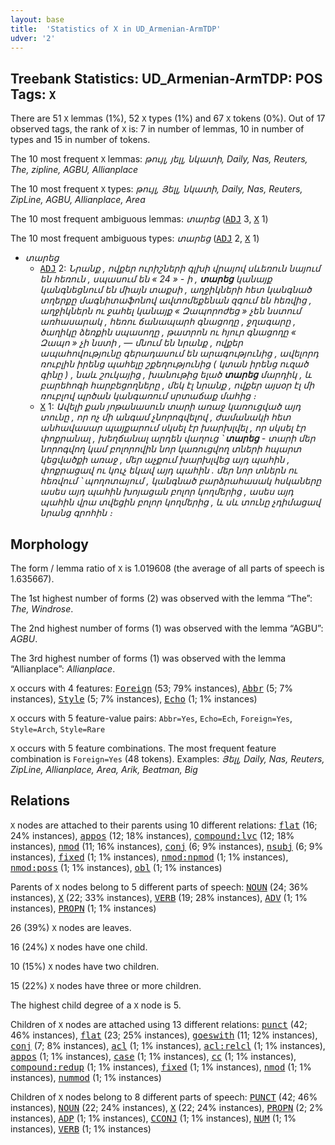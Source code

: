 ```yaml
---
layout: base
title:  'Statistics of X in UD_Armenian-ArmTDP'
udver: '2'
---
```


## Treebank Statistics: UD_Armenian-ArmTDP: POS Tags: `X`

There are 51 `X` lemmas (1%), 52 `X` types (1%) and 67 `X` tokens (0%).
Out of 17 observed tags, the rank of `X` is: 7 in number of lemmas, 10 in number of types and 15 in number of tokens.

The 10 most frequent `X` lemmas: <em>թույլ, յելլ, նկատի, Daily, Nas, Reuters, The, zipline, AGBU, Allianplace</em>

The 10 most frequent `X` types:  <em>թույլ, Յելլ, նկատի, Daily, Nas, Reuters, ZipLine, AGBU, Allianplace, Area</em>

The 10 most frequent ambiguous lemmas: <em>տարեց</em> (<tt><a href="hy_armtdp-pos-ADJ.html">ADJ</a></tt> 3, <tt><a href="hy_armtdp-pos-X.html">X</a></tt> 1)

The 10 most frequent ambiguous types:  <em>տարեց</em> (<tt><a href="hy_armtdp-pos-ADJ.html">ADJ</a></tt> 2, <tt><a href="hy_armtdp-pos-X.html">X</a></tt> 1)


* <em>տարեց</em>
  * <tt><a href="hy_armtdp-pos-ADJ.html">ADJ</a></tt> 2: <em>Նրանք , ովքեր ուրիշների գլխի վրայով սևեռուն նայում են հեռուն , սպասում են « 24 » - ի , <b>տարեց</b> կանայք կանգնեցնում են միայն տաքսի , աղջիկների հետ կանգնած տղերքը մագնիտաֆոնով ավտոմեքենան զգում են հեռվից , աղջիկներն ու ջահել կանայք « Զապորոժեց » չեն նստում առհասարակ , հեռու ճանապարհ գնացողը , ջղագարը , ծաղիկը ձեռքին սպասողը , թատրոն ու հյուր գնացողը « Զապո » չի նստի , — մնում են նրանք , ովքեր ապահովությունը գերադասում են արագությունից , ավելորդ ռուբլին իրենց պահելը շքեղությունից ( կտան իրենց ուզած գինը ) , նաև շուկայից , խանութից ելած <b>տարեց</b> մարդիկ , և բարեհոգի հարբեցողները , մեկ էլ նրանք , ովքեր այսօր էլ մի ռուբլով պրծան կանգառում սրտաճաք մահից ։</em>
  * <tt><a href="hy_armtdp-pos-X.html">X</a></tt> 1: <em>Ավելի քան յոթանասուն տարի առաջ կառուցված այդ տունը , որ ոչ մի անգամ չնորոգվելով , ժամանակի հետ անհավասար պայքարում սկսել էր խարխլվել , որ սկսել էր փոքրանալ , խեղճանալ արդեն վաղուց ՝ <b>տարեց</b> - տարի մեր նորոգվող կամ բոլորովին նոր կառուցվող տների հպարտ կեցվածքի առաջ , մեր աչքում խարխլվեց այդ պահին , փոքրացավ ու կուչ եկավ այդ պահին . մեր նոր տներն ու հեռվում ՝ պողոտայում , կանգնած բարձրահասակ հսկաները ասես այդ պահին խոյացան բոլոր կողմերից , ասես այդ պահին վրա տվեցին բոլոր կողմերից , և սև տունը չդիմացավ նրանց գրոհին ։</em>

## Morphology

The form / lemma ratio of `X` is 1.019608 (the average of all parts of speech is 1.635667).

The 1st highest number of forms (2) was observed with the lemma “The”: <em>The, Windrose</em>.

The 2nd highest number of forms (1) was observed with the lemma “AGBU”: <em>AGBU</em>.

The 3rd highest number of forms (1) was observed with the lemma “Allianplace”: <em>Allianplace</em>.

`X` occurs with 4 features: <tt><a href="hy_armtdp-feat-Foreign.html">Foreign</a></tt> (53; 79% instances), <tt><a href="hy_armtdp-feat-Abbr.html">Abbr</a></tt> (5; 7% instances), <tt><a href="hy_armtdp-feat-Style.html">Style</a></tt> (5; 7% instances), <tt><a href="hy_armtdp-feat-Echo.html">Echo</a></tt> (1; 1% instances)

`X` occurs with 5 feature-value pairs: `Abbr=Yes`, `Echo=Ech`, `Foreign=Yes`, `Style=Arch`, `Style=Rare`

`X` occurs with 5 feature combinations.
The most frequent feature combination is `Foreign=Yes` (48 tokens).
Examples: <em>Յելլ, Daily, Nas, Reuters, ZipLine, Allianplace, Area, Arik, Beatman, Big</em>


## Relations

`X` nodes are attached to their parents using 10 different relations: <tt><a href="hy_armtdp-dep-flat.html">flat</a></tt> (16; 24% instances), <tt><a href="hy_armtdp-dep-appos.html">appos</a></tt> (12; 18% instances), <tt><a href="hy_armtdp-dep-compound-lvc.html">compound:lvc</a></tt> (12; 18% instances), <tt><a href="hy_armtdp-dep-nmod.html">nmod</a></tt> (11; 16% instances), <tt><a href="hy_armtdp-dep-conj.html">conj</a></tt> (6; 9% instances), <tt><a href="hy_armtdp-dep-nsubj.html">nsubj</a></tt> (6; 9% instances), <tt><a href="hy_armtdp-dep-fixed.html">fixed</a></tt> (1; 1% instances), <tt><a href="hy_armtdp-dep-nmod-npmod.html">nmod:npmod</a></tt> (1; 1% instances), <tt><a href="hy_armtdp-dep-nmod-poss.html">nmod:poss</a></tt> (1; 1% instances), <tt><a href="hy_armtdp-dep-obl.html">obl</a></tt> (1; 1% instances)

Parents of `X` nodes belong to 5 different parts of speech: <tt><a href="hy_armtdp-pos-NOUN.html">NOUN</a></tt> (24; 36% instances), <tt><a href="hy_armtdp-pos-X.html">X</a></tt> (22; 33% instances), <tt><a href="hy_armtdp-pos-VERB.html">VERB</a></tt> (19; 28% instances), <tt><a href="hy_armtdp-pos-ADV.html">ADV</a></tt> (1; 1% instances), <tt><a href="hy_armtdp-pos-PROPN.html">PROPN</a></tt> (1; 1% instances)

26 (39%) `X` nodes are leaves.

16 (24%) `X` nodes have one child.

10 (15%) `X` nodes have two children.

15 (22%) `X` nodes have three or more children.

The highest child degree of a `X` node is 5.

Children of `X` nodes are attached using 13 different relations: <tt><a href="hy_armtdp-dep-punct.html">punct</a></tt> (42; 46% instances), <tt><a href="hy_armtdp-dep-flat.html">flat</a></tt> (23; 25% instances), <tt><a href="hy_armtdp-dep-goeswith.html">goeswith</a></tt> (11; 12% instances), <tt><a href="hy_armtdp-dep-conj.html">conj</a></tt> (7; 8% instances), <tt><a href="hy_armtdp-dep-acl.html">acl</a></tt> (1; 1% instances), <tt><a href="hy_armtdp-dep-acl-relcl.html">acl:relcl</a></tt> (1; 1% instances), <tt><a href="hy_armtdp-dep-appos.html">appos</a></tt> (1; 1% instances), <tt><a href="hy_armtdp-dep-case.html">case</a></tt> (1; 1% instances), <tt><a href="hy_armtdp-dep-cc.html">cc</a></tt> (1; 1% instances), <tt><a href="hy_armtdp-dep-compound-redup.html">compound:redup</a></tt> (1; 1% instances), <tt><a href="hy_armtdp-dep-fixed.html">fixed</a></tt> (1; 1% instances), <tt><a href="hy_armtdp-dep-nmod.html">nmod</a></tt> (1; 1% instances), <tt><a href="hy_armtdp-dep-nummod.html">nummod</a></tt> (1; 1% instances)

Children of `X` nodes belong to 8 different parts of speech: <tt><a href="hy_armtdp-pos-PUNCT.html">PUNCT</a></tt> (42; 46% instances), <tt><a href="hy_armtdp-pos-NOUN.html">NOUN</a></tt> (22; 24% instances), <tt><a href="hy_armtdp-pos-X.html">X</a></tt> (22; 24% instances), <tt><a href="hy_armtdp-pos-PROPN.html">PROPN</a></tt> (2; 2% instances), <tt><a href="hy_armtdp-pos-ADP.html">ADP</a></tt> (1; 1% instances), <tt><a href="hy_armtdp-pos-CCONJ.html">CCONJ</a></tt> (1; 1% instances), <tt><a href="hy_armtdp-pos-NUM.html">NUM</a></tt> (1; 1% instances), <tt><a href="hy_armtdp-pos-VERB.html">VERB</a></tt> (1; 1% instances)

